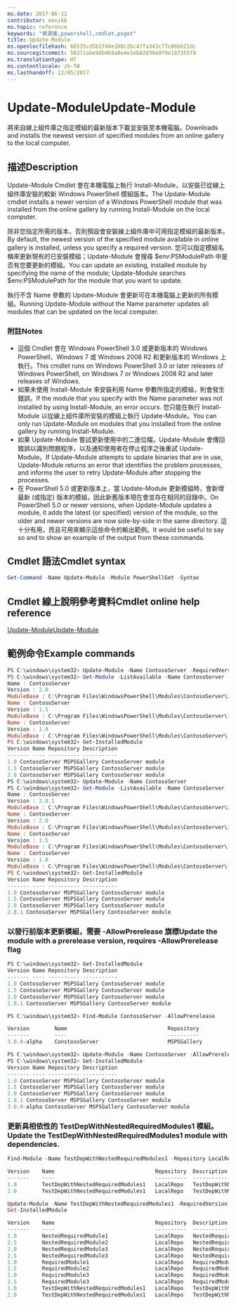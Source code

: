 ```yaml
---
ms.date: 2017-06-12
contributor: manikb
ms.topic: reference
keywords: "資源庫,powershell,cmdlet,psget"
title: Update-Module
ms.openlocfilehash: 66535cd5b1f44e108c2bc47fa343c77c86bb21dc
ms.sourcegitcommit: 58371abe9db4b9a0e4e1eb82d39a9f9e187355f9
ms.translationtype: HT
ms.contentlocale: zh-TW
ms.lasthandoff: 12/05/2017
---
```

# <a name="update-module"></a><span data-ttu-id="eb04a-103">Update-Module</span><span class="sxs-lookup"><span data-stu-id="eb04a-103">Update-Module</span></span>

<span data-ttu-id="eb04a-104">將來自線上組件庫之指定模組的最新版本下載並安裝至本機電腦。</span><span class="sxs-lookup"><span data-stu-id="eb04a-104">Downloads and installs the newest version of specified modules from an online gallery to the local computer.</span></span>

## <a name="description"></a><span data-ttu-id="eb04a-105">描述</span><span class="sxs-lookup"><span data-stu-id="eb04a-105">Description</span></span>

<span data-ttu-id="eb04a-106">Update-Module Cmdlet 會在本機電腦上執行 Install-Module，以安裝已從線上組件庫安裝的較新 Windows PowerShell 模組版本。</span><span class="sxs-lookup"><span data-stu-id="eb04a-106">The Update-Module cmdlet installs a newer version of a Windows PowerShell module that was installed from the online gallery by running Install-Module on the local computer.</span></span>

<span data-ttu-id="eb04a-107">除非您指定所需的版本，否則預設會安裝線上組件庫中可用指定模組的最新版本。</span><span class="sxs-lookup"><span data-stu-id="eb04a-107">By default, the newest version of the specified module available in online gallery is installed, unless you specify a required version.</span></span> <span data-ttu-id="eb04a-108">您可以指定模組名稱來更新現有的已安裝模組；Update-Module 會搜尋 $env:PSModulePath 中是否有您要更新的模組。</span><span class="sxs-lookup"><span data-stu-id="eb04a-108">You can update an existing, installed module by specifying the name of the module; Update-Module searches $env:PSModulePath for the module that you want to update.</span></span>

<span data-ttu-id="eb04a-109">執行不含 Name 參數的 Update-Module 會更新可在本機電腦上更新的所有模組。</span><span class="sxs-lookup"><span data-stu-id="eb04a-109">Running Update-Module without the Name parameter updates all modules that can be updated on the local computer.</span></span>

### <a name="notes"></a><span data-ttu-id="eb04a-110">附註</span><span class="sxs-lookup"><span data-stu-id="eb04a-110">Notes</span></span>

- <span data-ttu-id="eb04a-111">這個 Cmdlet 會在 Windows PowerShell 3.0 或更新版本的 Windows PowerShell、Windows 7 或 Windows 2008 R2 和更新版本的 Windows 上執行。</span><span class="sxs-lookup"><span data-stu-id="eb04a-111">This cmdlet runs on Windows PowerShell 3.0 or later releases of Windows PowerShell, on Windows 7 or Windows 2008 R2 and later releases of Windows.</span></span>
- <span data-ttu-id="eb04a-112">如果未使用 Install-Module 來安裝利用 Name 參數所指定的模組，則會發生錯誤。</span><span class="sxs-lookup"><span data-stu-id="eb04a-112">If the module that you specify with the Name parameter was not installed by using Install-Module, an error occurs.</span></span> <span data-ttu-id="eb04a-113">您只能在執行 Install-Module 以從線上組件庫所安裝的模組上執行 Update-Module。</span><span class="sxs-lookup"><span data-stu-id="eb04a-113">You can only run Update-Module on modules that you installed from the online gallery by running Install-Module.</span></span>
- <span data-ttu-id="eb04a-114">如果 Update-Module 嘗試更新使用中的二進位檔，Update-Module 會傳回錯誤以識別問題程序，以及通知使用者在停止程序之後重試 Update-Module。</span><span class="sxs-lookup"><span data-stu-id="eb04a-114">If Update-Module attempts to update binaries that are in use, Update-Module returns an error that identifies the problem processes, and informs the user to retry Update-Module after stopping the processes.</span></span>
- <span data-ttu-id="eb04a-115">在 PowerShell 5.0 或更新版本上，當 Update-Module 更新模組時，會新增最新 (或指定) 版本的模組，因此新舊版本現在會並存在相同的目錄中。</span><span class="sxs-lookup"><span data-stu-id="eb04a-115">On PowerShell 5.0 or newer versions, when Update-Module updates a module, it adds the latest (or specified) version of the module, so the older and newer versions are now side-by-side in the same directory.</span></span> <span data-ttu-id="eb04a-116">這十分有用，而且可用來顯示這些命令的輸出範例。</span><span class="sxs-lookup"><span data-stu-id="eb04a-116">It would be useful to say so and to show an example of the output from these commands.</span></span>


## <a name="cmdlet-syntax"></a><span data-ttu-id="eb04a-117">Cmdlet 語法</span><span class="sxs-lookup"><span data-stu-id="eb04a-117">Cmdlet syntax</span></span>
```powershell
Get-Command -Name Update-Module -Module PowerShellGet -Syntax
```

## <a name="cmdlet-online-help-reference"></a><span data-ttu-id="eb04a-118">Cmdlet 線上說明參考資料</span><span class="sxs-lookup"><span data-stu-id="eb04a-118">Cmdlet online help reference</span></span>

[<span data-ttu-id="eb04a-119">Update-Module</span><span class="sxs-lookup"><span data-stu-id="eb04a-119">Update-Module</span></span>](http://go.microsoft.com/fwlink/?LinkID=398576)


## <a name="example-commands"></a><span data-ttu-id="eb04a-120">範例命令</span><span class="sxs-lookup"><span data-stu-id="eb04a-120">Example commands</span></span>

```powershell
PS C:\windows\system32> Update-Module -Name ContosoServer -RequiredVersion 1.5
PS C:\windows\system32> Get-Module -ListAvailable -Name ContosoServer | Format-List Name,Version,ModuleBase
Name : ContosoServer
Version : 2.0
ModuleBase : C:\Program Files\WindowsPowerShell\Modules\ContosoServer\2.0
Name : ContosoServer
Version : 1.5
ModuleBase : C:\Program Files\WindowsPowerShell\Modules\ContosoServer\1.5
Name : ContosoServer
Version : 1.0
ModuleBase : C:\Program Files\WindowsPowerShell\Modules\ContosoServer\1.0
PS C:\windows\system32> Get-InstalledModule
Version Name Repository Description
------- ---- ---------- -----------
1.0 ContosoServer MSPSGallery ContosoServer module
1.5 ContosoServer MSPSGallery ContosoServer module
2.0 ContosoServer MSPSGallery ContosoServer module
PS C:\windows\system32> Update-Module -Name ContosoServer
PS C:\windows\system32> Get-Module -ListAvailable -Name ContosoServer | Format-List Name,Version,ModuleBase
Name : ContosoServer
Version : 2.8.1
ModuleBase : C:\Program Files\WindowsPowerShell\Modules\ContosoServer\2.8.1
Name : ContosoServer
Version : 2.0
ModuleBase : C:\Program Files\WindowsPowerShell\Modules\ContosoServer\2.0
Name : ContosoServer
Version : 1.5
ModuleBase : C:\Program Files\WindowsPowerShell\Modules\ContosoServer\1.5
Name : ContosoServer
Version : 1.0
ModuleBase : C:\Program Files\WindowsPowerShell\Modules\ContosoServer\1.0
PS C:\windows\system32> Get-InstalledModule
Version Name Repository Description
------- ---- ---------- -----------
1.0 ContosoServer MSPSGallery ContosoServer module
1.5 ContosoServer MSPSGallery ContosoServer module
2.0 ContosoServer MSPSGallery ContosoServer module
2.8.1 ContosoServer MSPSGallery ContosoServer module
```

### <a name="update-the-module-with-a-prerelease-version-requires--allowprerelease-flag"></a><span data-ttu-id="eb04a-121">以發行前版本更新模組，需要 -AllowPrerelease 旗標</span><span class="sxs-lookup"><span data-stu-id="eb04a-121">Update the module with a prerelease version, requires -AllowPrerelease flag</span></span>
```powershell
PS C:\windows\system32> Get-InstalledModule
Version Name Repository Description
------- ---- ---------- -----------
1.0 ContosoServer MSPSGallery ContosoServer module
1.5 ContosoServer MSPSGallery ContosoServer module
2.0 ContosoServer MSPSGallery ContosoServer module
2.8.1 ContosoServer MSPSGallery ContosoServer module

PS C:\windows\system32> Find-Module ContosoServer -AllowPrerelease

Version        Name                                Repository           Description
-------        ----                                ----------           -----------
3.0.0-alpha    ConstosoServer                      MSPSGallery          The PowerShell Contoso Server deployment tools...

PS C:\windows\system32> Update-Module -Name ContosoServer -AllowPrerelease
PS C:\windows\system32> Get-InstalledModule
Version Name Repository Description
------- ---- ---------- -----------
1.0 ContosoServer MSPSGallery ContosoServer module
1.5 ContosoServer MSPSGallery ContosoServer module
2.0 ContosoServer MSPSGallery ContosoServer module
2.8.1 ContosoServer MSPSGallery ContosoServer module
3.0.0-alpha ContosoServer MSPSGallery ContosoServer module

```


### <a name="update-the-testdepwithnestedrequiredmodules1-module-with-dependencies"></a><span data-ttu-id="eb04a-122">更新具相依性的 TestDepWithNestedRequiredModules1 模組。</span><span class="sxs-lookup"><span data-stu-id="eb04a-122">Update the TestDepWithNestedRequiredModules1 module with dependencies.</span></span>
```powershell
Find-Module -Name TestDepWithNestedRequiredModules1 -Repository LocalRepo -AllVersions

Version    Name                                Repository  Description
-------    ----                                ----------  -----------
1.0        TestDepWithNestedRequiredModules1   LocalRepo   TestDepWithNestedRequiredModules1 module
2.0        TestDepWithNestedRequiredModules1   LocalRepo   TestDepWithNestedRequiredModules1 module

Update-Module -Name TestDepWithNestedRequiredModules1 -RequiredVersion 2.0
Get-InstalledModule

Version    Name                                Repository  Description
-------    ----                                ----------  -----------
1.0        NestedRequiredModule1               LocalRepo   NestedRequiredModule1 module
2.5        NestedRequiredModule2               LocalRepo   NestedRequiredModule2 module
2.0        NestedRequiredModule3               LocalRepo   NestedRequiredModule3 module
2.5        NestedRequiredModule3               LocalRepo   NestedRequiredModule3 module
1.0        RequiredModule1                     LocalRepo   RequiredModule1 module
2.5        RequiredModule2                     LocalRepo   RequiredModule2 module
2.0        RequiredModule3                     LocalRepo   RequiredModule3 module
2.5        RequiredModule3                     LocalRepo   RequiredModule3 module
1.0        TestDepWithNestedRequiredModules1   LocalRepo   TestDepWithNestedRequiredModules1 module
2.0        TestDepWithNestedRequiredModules1   LocalRepo   TestDepWithNestedRequiredModules1 module



```

